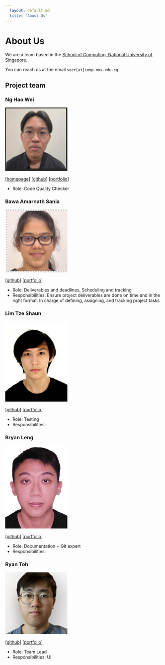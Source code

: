 ```yaml
---
  layout: default.md
  title: "About Us"
---
```


# About Us

We are a team based in the [School of Computing, National University of Singapore](http://www.comp.nus.edu.sg).

You can reach us at the email `seer[at]comp.nus.edu.sg`

## Project team

### Ng Hao Wei

<img src="images/nghaowei.png" width="200px">

[[homepage](http://www.comp.nus.edu.sg/~damithch)]
[[github](https://github.com/nghaowei)]
[[portfolio](team/nghaowei.md)]

* Role: Code Quality Checker

### Bawa Amarnath Sania

<img src="images/starishine.png" width="200px">

[[github](http://github.com/starshine)]
[[portfolio](team/sania.md)]

* Role: Deliverables and deadlines, Scheduling and tracking
* Responsibilities: Ensure project deliverables are done on time and in the right format.
In charge of defining, assigning, and tracking project tasks

### Lim Tze Shaun

<img src="images/juggernaut102.png" width="200px">

[[github](http://github.com/Juggernaut102)] [[portfolio](team/shaun.md)]

* Role: Testing
* Responsibilities:

### Bryan Leng

<img src="images/bleng-flash.png" width="200px">

[[github](https://github.com/Bleng-flash)]
[[portfolio](team/bryanleng.md)]

* Role: Documentation + Git expert
* Responsibilities:

### Ryan Toh

<img src="images/ryan-toh.png" width="200px">

[[github](http://github.com/ryan-toh)]
[[portfolio](team/ryan-toh.md)]

* Role: Team Lead
* Responsibilities: UI
